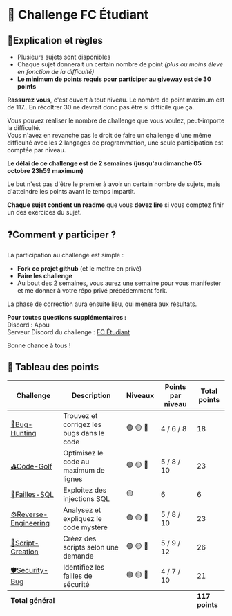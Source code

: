 # 🎯 Challenge FC Étudiant

## 📓Explication et règles
- Plusieurs sujets sont disponibles
- Chaque sujet donnerait un certain nombre de point _(plus ou moins élevé en fonction de la difficulté)_
- **Le minimum de points requis pour participer au giveway est de 30 points**

**Rassurez vous**, c'est ouvert à tout niveau. Le nombre de point maximum est de 117.. En récoltrer 30 ne devrait donc pas être si difficile que ça. 

Vous pouvez réaliser le nombre de challenge que vous voulez, peut-importe la difficulté.\
Vous n'avez en revanche pas le droit de faire un challenge d'une même difficulté avec les 2 langages de programmation, une seule participation est comptée par niveau.

**Le délai de ce challenge est de 2 semaines (jusqu'au dimanche 05 octobre 23h59 maximum)**

Le but n'est pas d'être le premier à avoir un certain nombre de sujets, mais d'atteindre les points avant le temps impartit.

**Chaque sujet contient un readme** que vous **devez lire** si vous comptez finir un des exercices du sujet.

## ❓Comment y participer ?
La participation au challenge est simple :
- **Fork ce projet github** (et le mettre en privé)
- **Faire les challenge**
- Au bout des 2 semaines, vous aurez une semaine pour vous manifester et me donner à votre répo privé précédemment fork.

La phase de correction aura ensuite lieu, qui menera aux résultats.

**Pour toutes questions supplémentaires :**\
Discord : Apou\
Serveur Discord du challenge : [FC Étudiant](https://discord.gg/9Ss8HRyhPV)

Bonne chance à tous !

## 📁 Tableau des points 
<table>
  <thead>
    <tr>
      <th>Challenge</th>
      <th>Description</th>
      <th>Niveaux</th>
      <th>Points par niveau</th>
      <th>Total points</th>
    </tr>
  </thead>
  <tbody>
    <tr>
      <td><a href="./Bug-Hunting/README.md">🐛Bug-Hunting</a></td>
      <td>Trouvez et corrigez les bugs dans le code</td>
      <td>🟢 🟡 🔴</td>
      <td>4 / 6 / 8</td>
      <td>18</td>
    </tr>
    <tr>
      <td><a href="./Code-Golf/README.md">⛳Code-Golf</a></td>
      <td>Optimisez le code au maximum de lignes</td>
      <td>🟢 🟡 🔴</td>
      <td>5 / 8 / 10</td>
      <td>23</td>
    </tr>
    <tr>
      <td><a href="./Failles-SQL/README.md">🥷Failles-SQL</a></td>
      <td>Exploitez des injections SQL</td>
      <td>🟡</td>
      <td>6</td>
      <td>6</td>
    </tr>
    <tr>
      <td><a href="./Reverse-Engineering/README.md">⚙️Reverse-Engineering</a></td>
      <td>Analysez et expliquez le code mystère</td>
      <td>🟢 🟡 🔴</td>
      <td>5 / 8 / 10</td>
      <td>23</td>
    </tr>
    <tr>
      <td><a href="./Script-Creation/README.md">🎨Script-Creation</a></td>
      <td>Créez des scripts selon une demande</td>
      <td>🟢 🟡 🔴</td>
      <td>5 / 9 / 12</td>
      <td>26</td>
    </tr>
    <tr>
      <td><a href="./Security-Bug/README.md">🛡️Security-Bug</a></td>
      <td>Identifiez les failles de sécurité</td>
      <td>🟢 🟡 🔴</td>
      <td>4 / 7 / 10</td>
      <td>21</td>
    </tr>
  </tbody>
  <tfoot>
    <tr>
      <td colspan="4"><strong>Total général</strong></td>
      <td><strong>117 points</strong></td>
    </tr>
  </tfoot>
</table>